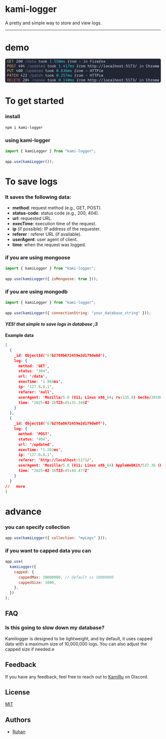 # kami-logger

A pretty and simple way to store and view logs.

---

# demo

<a href="https://raw.githubusercontent.com/Ruhannn/kamilogger/refs/heads/main/images/demo.png" target="_blank">

![demo](https://raw.githubusercontent.com/Ruhannn/kamilogger/refs/heads/main/images/demo.png "demo")

</a>

# To get started

### install

```bash
npm i kami-logger
```

### using kami-logger

```js
import { kamiLogger } from "kami-logger";

app.use(kamiLogger());
```

# To save logs

### **It saves the following data:**

- **method**: request method (e.g., GET, POST).
- **status-code**: status code (e.g., 200, 404).
- **url**: requested URL.
- **execTime**: execution time of the request.
- **ip** (if possible): IP address of the requester.
- **referer** : referer URL (if available).
- **userAgent**: user agent of client.
- **time**: when the request was logged.

### if you are using mongoose

```js
import { kamiLogger } from "kami-logger";

app.use(kamiLogger({ isMongoose: true }));
```

### if you are using mongodb

```js
import { kamiLogger } from "kami-logger";

app.use(kamiLogger({ connectionString: "your_database_string" }));
```

#### _YES! that simple to save logs in database ;3_

**Example data**

```json
[
  {
    _id: ObjectId('67b2789b672459e2d179de0d'),
    log: {
      method: 'GET',
      status: '304',
      url: '/data',
      execTime: '1.968ms',
      ip: '127.0.0.1',
      referer: 'null',
      userAgent: 'Mozilla/5.0 (X11; Linux x86_64; rv:135.0) Gecko/20100101 Firefox/135.0',
      time: '2025-02-16T23:45:31.340Z'
    }
  },
  {
    _id: ObjectId('67b278a8672459e2d179de0f'),
    log: {
      method: 'POST',
      status: '404',
      url: '/updated',
      execTime: '1.202ms',
      ip: '127.0.0.1',
      referer: 'http://localhost:5173/',
      userAgent: 'Mozilla/5.0 (X11; Linux x86_64) AppleWebKit/537.36 (KHTML, like Gecko) Chrome/128.0.0.0 Safari/537.36',
      time: '2025-02-16T23:45:44.477Z'
    }
  }
//   more
]
```

# advance

### you can specify collection

```js
app.use(kamiLogger({ collection: "myLogs" }));
```

### if you want to capped data you can

```js
app.use(
  kamiLogger({
    capped: {
      cappedMax: 10000000, // default is 10000000
      cappedSize: 1000,
    },
  })
);
```

## FAQ

### Is this going to slow down my database?

Kamilogger is designed to be lightweight, and by default, it uses capped data with a maximum size of 10,000,000 logs. You can also adjust the capped size if needed.e

## Feedback

If you have any feedback, feel free to reach out to [KamiRu](https://discord.com/users/819191621676695563) on Discord.

## License

[MIT](https://choosealicense.com/licenses/mit/)

## Authors

- [Ruhan](https://github.com/Ruhannn)

<!-- - [fateniel](https://github.com/fateniel) -->
